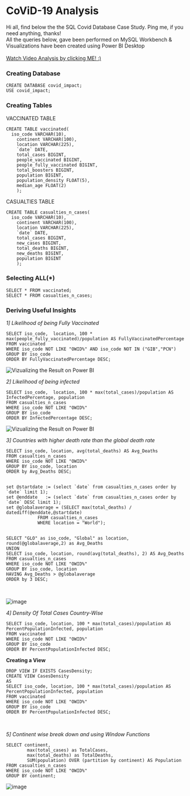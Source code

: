 # CoViD-19 Analysis
Hi all, find below the the SQL Covid Database Case Study. Ping me, if you need anything, thanks!</br>
All the queries below, gave been performed on MySQL Workbench & </br> 
Visualizations have been created using Power BI Desktop </br> </br>
[Watch Video Analysis by clicking ME! :)](https://www.youtube.com/watch?v=J0omdjocHeA)
</br>

### Creating Database
    CREATE DATABASE covid_impact;
    USE covid_impact;

### Creating Tables

VACCINATED TABLE

    CREATE TABLE vaccinated(
      iso_code VARCHAR(10),
        continent VARCHAR(100),
        location VARCHAR(225),
        `date` DATE,
        total_cases BIGINT,
        people_vaccinated BIGINT,
        people_fully_vaccinated BIGINT,
        total_boosters BIGINT,
        population BIGINT,
        population_density FLOAT(5),
        median_age FLOAT(2)
        );
       
       
CASUALTIES TABLE 


    CREATE TABLE casualties_n_cases(
      iso_code VARCHAR(10),
        continent VARCHAR(100),
        location VARCHAR(225),
        `date` DATE,
        total_cases BIGINT,
        new_cases BIGINT,
        total_deaths BIGINT,
        new_deaths BIGINT,
        population BIGINT
        );


### Selecting ALL(*)

    SELECT * FROM vaccinated; 
    SELECT * FROM casualties_n_cases;

### Deriving Useful Insights
*1] Likelihood of being Fully Vaccinated*

    SELECT iso_code,  location, 100 * max(people_fully_vaccinated)/population AS FullyVaccinatedPercentage
    FROM vaccinated
    WHERE iso_code NOT LIKE "OWID%" AND iso_code NOT IN ("GIB","PCN")
    GROUP BY iso_code
    ORDER BY FullyVaccinatedPercentage DESC;


![Vizualizing the Result on Power BI](https://user-images.githubusercontent.com/91784043/172777483-9b1cfdb5-79e5-45c1-8d99-22accb126a7d.png)
</br>


*2] Likelihood of being infected*

    SELECT iso_code,  location, 100 * max(total_cases)/population AS InfectedPercentage, population
    FROM casualties_n_cases
    WHERE iso_code NOT LIKE "OWID%"
    GROUP BY iso_code
    ORDER BY InfectedPercentage DESC;


![Vizualizing the Result on Power BI](https://user-images.githubusercontent.com/91784043/172777687-5b424277-3890-4b2b-b0b3-0bf4668ab364.png)
</br>



*3] Countries with higher death rate than the global death rate*

    SELECT iso_code, location, avg(total_deaths) AS Avg_Deaths
    FROM casualties_n_cases
    WHERE iso_code NOT LIKE "OWID%" 
    GROUP BY iso_code, location
    ORDER by Avg_Deaths DESC;


    set @startdate := (select `date` from casualties_n_cases order by `date` limit 1);
    set @enddate   := (select `date` from casualties_n_cases order by `date` DESC limit 1);
    set @globalaverage = (SELECT max(total_deaths) / datediff(@enddate,@startdate)
                FROM casualties_n_cases 
                WHERE location = "World");


    SELECT "GLO" as iso_code, "Global" as location, round(@globalaverage,2) as Avg_Deaths
    UNION
    SELECT iso_code, location, round(avg(total_deaths), 2) AS Avg_Deaths
    FROM casualties_n_cases
    WHERE iso_code NOT LIKE "OWID%"
    GROUP BY iso_code, location
    HAVING Avg_Deaths > @globalaverage
    ORDER by 3 DESC;
</br>

![image](https://user-images.githubusercontent.com/91784043/174632741-690cc3f1-7cc4-432f-ae44-fba6ece139e1.png)


*4] Density Of Total Cases Country-Wise*

    SELECT iso_code, location, 100 * max(total_cases)/population AS PercentPopulationInfected, population
    FROM vaccinated
    WHERE iso_code NOT LIKE "OWID%"
    GROUP BY iso_code
    ORDER BY PercentPopulationInfected DESC;

**Creating a View**

    DROP VIEW IF EXISTS CasesDensity;
    CREATE VIEW CasesDensity
    AS
    SELECT iso_code, location, 100 * max(total_cases)/population AS PercentPopulationInfected, population
    FROM vaccinated
    WHERE iso_code NOT LIKE "OWID%"
    GROUP BY iso_code
    ORDER BY PercentPopulationInfected DESC;
</br>


*5] Continent wise break down and using Window Functions*

    SELECT continent, 
            max(total_cases) as TotalCases, 
            max(total_deaths) as TotalDeaths, 
            SUM(population) OVER (partition by continent) AS Population
    FROM casualties_n_cases
    WHERE iso_code NOT LIKE "OWID%"
    GROUP BY continent;


![image](https://user-images.githubusercontent.com/91784043/175024709-32751d95-4ed9-44b6-b09c-1653cde34075.png)
